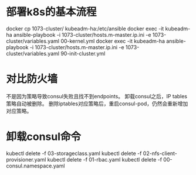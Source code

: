# 部署k8s的基本流程
docker cp 1073-cluster/ kubeadm-ha:/etc/ansible
docker exec -it kubeadm-ha ansible-playbook -i 1073-cluster/hosts.m-master.ip.ini -e 1073-cluster/variables.yaml 00-kernel.yml
docker exec -it kubeadm-ha ansible-playbook -i 1073-cluster/hosts.m-master.ip.ini -e 1073-cluster/variables.yaml 90-init-cluster.yml

# 对比防火墙
不是因为策略导致consul失败且找不到endpoints。
卸载consul之后，IP tables策略自动被删除。
删除iptables对应策略后，重启consul-pod，仍然会重新增加对应策略。
# 卸载consul命令
kubectl delete -f 03-storageclass.yaml
kubectl delete -f 02-nfs-client-provisioner.yaml
kubectl delete -f 01-rbac.yaml
kubectl delete -f 00-consul.namespace.yaml


